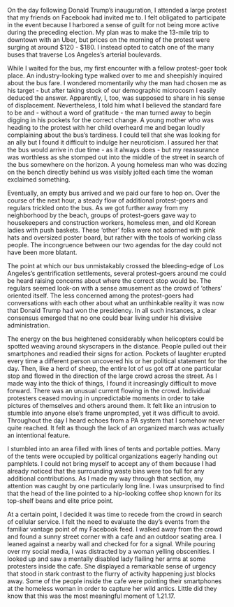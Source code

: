 On the day following Donald Trump’s inauguration, I attended a large protest that my friends on Facebook had invited me to. I felt obligated to participate in the event because I harbored a sense of guilt for not being more active during the preceding election. My plan was to make the 13-mile trip to downtown with an Uber, but prices on the morning of the protest were surging at around $120 - $180. I instead opted to catch one of the many buses that traverse Los Angeles’s arterial boulevards.

While I waited for the bus, my first encounter with a fellow protest-goer took place. An industry-looking type walked over to me and sheepishly inquired about the bus fare. I wondered momentarily why the man had chosen me as his target - but after taking stock of our demographic microcosm I easily deduced the answer. Apparently, I, too, was supposed to share in his sense of displacement. Nevertheless, I told him what I believed the standard fare to be and - without a word of gratitude - the man turned away to begin digging in his pockets for the correct change. A young mother who was heading to the protest with her child overheard me and began loudly complaining about the bus’s tardiness. I could tell that she was looking for an ally but I found it difficult to indulge her neuroticism. I assured her that the bus would arrive in due time - as it always does - but my reassurance was worthless as she stomped out into the middle of the street in search of the bus somewhere on the horizon. A young homeless man who was dozing on the bench directly behind us was visibly jolted each time the woman exclaimed something.

Eventually, an empty bus arrived and we paid our fare to hop on. Over the course of the next hour, a steady flow of additional protest-goers and regulars trickled onto the bus. As we got further away from my neighborhood by the beach, groups of protest-goers gave way to housekeepers and construction workers, homeless men, and old Korean ladies with push baskets. These ‘other’ folks were not adorned with pink hats and oversized poster board, but rather with the tools of working class people. The incongruence between our two agendas for the day could not have been more blatant.

The point at which our bus unmistakably crossed the bleeding-edge of Los Angeles’s gentrification settlements, several protest-goers around me could be heard raising concerns about where the correct stop would be. The regulars seemed look-on with a sense amusement as the crowd of ‘others’ oriented itself. The less concerned among the protest-goers had conversations with each other about what an unthinkable reality it was now that Donald Trump had won the presidency. In all such instances, a clear consensus emerged that no one could bear living under his divisive administration.

The energy on the bus heightened considerably when helicopters could be spotted weaving around skyscrapers in the distance. People pulled out their smartphones and readied their signs for action. Pockets of laughter erupted every time a different person uncovered his or her political statement for the day. Then, like a herd of sheep, the entire lot of us got off at one particular stop and flowed in the direction of the large crowd across the street. As I made way into the thick of things, I found it increasingly difficult to move forward. There was an unusual current flowing in the crowd. Individual protesters ceased moving in unpredictable moments in order to take pictures of themselves and others around them. It felt like an intrusion to stumble into anyone else’s frame unprompted, yet it was difficult to avoid. Throughout the day I heard echoes from a PA system that I somehow never quite reached. It felt as though the lack of an organized march was actually an intentional feature.

I stumbled into an area filled with lines of tents and portable potties. Many of the tents were occupied by political organizations eagerly handing out pamphlets. I could not bring myself to accept any of them because I had already noticed that the surrounding waste bins were too full for any additional contributions. As I made my way through that section, my attention was caught by one particularly long line. I was unsurprised to find that the head of the line pointed to a hip-looking coffee shop known for its top-shelf beans and elite price point.

At a certain point, I decided it was time to recede from the crowd in search of cellular service. I felt the need to evaluate the day’s events from the familiar vantage point of my Facebook feed. I walked away from the crowd and found a sunny street corner with a cafe and an outdoor seating area. I leaned against a nearby wall and checked for for a signal. While pouring over my social media, I was distracted by a woman yelling obscenities. I looked up and saw a mentally disabled lady flailing her arms at some protesters inside the cafe. She displayed a remarkable sense of urgency that stood in stark contrast to the flurry of activity happening just blocks away. Some of the people inside the cafe were pointing their smartphones at the homeless woman in order to capture her wild antics. Little did they know that this was the most meaningful moment of 1.21.17.
